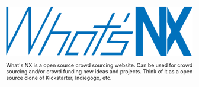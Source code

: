 ![What's NX](https://github.com/mydesignbuddy/whatsnx/raw/master/source_media/whatsnx-logo.png)

What's NX is a open source crowd sourcing website. Can be used for crowd sourcing and/or crowd funding new ideas and projects. Think of it as a open source clone of Kickstarter, Indiegogo, etc. 
